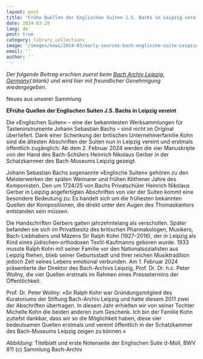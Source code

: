 ```yaml
---
layout: post
title: "Frühe Quellen der Englischen Suiten J.S. Bachs in Leipzig vereint"
date: 2024-03-28
lang: de
post: true
category: library_collections
image: "/images/news/2024-03/early-sources-bach-englische-suite-Leipzig_website.jpg"
email: ''
author: ''
---
```


_Der folgende Beitrag erschien zuerst beim [Bach Archiv Leipzig, Germany](https://www.bach-leipzig.de/en/bach-archive/new-collectibles-our-treasury){:blank} und wird hier mit freundlicher Genehmigung wiedergegeben._

Neues aus unserer Sammlung

**EFrühe Quellen der Englischen Suiten J.S. Bachs in Leipzig vereint**

Die »Englischen Suiten« – eine der bekanntesten Werksammlungen für Tasteninstrumente Johann Sebastian Bachs – sind nicht im Original überliefert. Dank einer Schenkung der britischen Unternehmerfamilie Kohn sind die ältesten Abschriften der Suiten nun in Leipzig vereint und erstmals öffentlich zugänglich: Ab dem 2. Februar 2024 werden die vier Manuskripte von der Hand des Bach-Schülers Heinrich Nikolaus Gerber in der Schatzkammer des Bach-Museums Leipzig gezeigt.

Johann Sebastian Bachs sogenannte »Englische Suiten« gehören zu den Meisterwerken der späten Weimarer und frühen Köthener Jahre des Komponisten. Den um 1724/25 von Bachs Privatschüler Heinrich Nikolaus Gerber in Leipzig angefertigten Abschriften von vier der Suiten kommt eine besondere Bedeutung zu: Es handelt sich um die frühesten bekannten Quellen der Kompositionen, die direkt unter den Augen des Thomaskantors entstanden sein müssen.

Die Handschriften Gerbers galten jahrzehntelang als verschollen. Später befanden sie sich im Privatbesitz des britischen Pharmakologen, Musikers, Bach-Liebhabers und Mäzens Sir Ralph Kohn (1927–2016), der in Leipzig als Kind eines jüdischen-orthodoxen Textil-Kaufmanns geboren wurde. 1933 musste Ralph Kohn mit seiner Familie vor den Nationalsozialisten aus Leipzig fliehen, blieb seiner Geburtsstadt und ihrer reichen Musiktradition jedoch Zeit seines Lebens emotional verbunden. Am 1. Februar 2024 präsentierte der Direktor des Bach-Archivs Leipzig, Prof. Dr. Dr. h.c. Peter Wollny, die vier Quellen erstmals im Rahmen eines Pressetermins der Öffentlichkeit.

Prof. Dr. Peter Wollny: »Sir Ralph Kohn war Gründungsmitglied des Kuratoriums der Stiftung Bach-Archiv Leipzig und hatte diesem 2011 zwei der Abschriften übertragen. In diesem Jahr erhielten wir von seiner Tochter Michelle Kohn die beiden anderen zum Geschenk. Ich bin der Familie Kohn zutiefst dankbar, dass wir so die Möglichkeit haben, diese vier bedeutsamen Quellen erstmals und vereint öffentlich in der Schatzkammer des Bach-Museums Leipzig zeigen zu können.«

_Abbildung:_ Titelblatt und erste Notenseite der Englischen Suite d-Moll, BWV 811 (c) Sammlung Bach-Archiv
 
